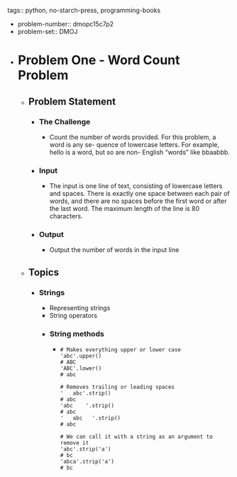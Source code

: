 tags:: python, no-starch-press, programming-books

- problem-number::  dmopc15c7p2
- problem-set:: DMOJ
- # Problem One - Word Count Problem
	- ## Problem Statement
		- ### The Challenge
			- Count the number of words provided. For this problem, a word is any se-
			  quence of lowercase letters. For example, hello is a word, but so are non-
			  English “words” like bbaabbb.
		- ### Input
			- The input is one line of text, consisting of lowercase letters and spaces.
			  There is exactly one space between each pair of words, and there are no
			  spaces before the first word or after the last word.
			  The maximum length of the line is 80 characters.
		- ### Output
			- Output the number of words in the input line
	- ## Topics
		- ### Strings
			- Representing strings
			- String operators
			- ### String methods
				- ```
				  # Makes everything upper or lower case
				  'abc'.upper()
				  # ABC
				  'ABC'.lower()
				  # abc
				  
				  # Removes trailing or leading spaces
				  '   abc'.strip()
				  # abc
				  'abc    '.strip()
				  # abc 
				  '   abc   '.strip()
				  # abc
				  
				  # We can call it with a string as an argument to remove it
				  'abc'.strip('a')
				  # bc
				  'abca'.strip('a')
				  # bc
				  
				  ```